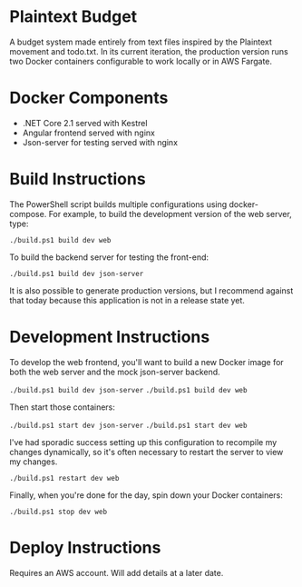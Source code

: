 # Plaintext Budget

A budget system made entirely from text files inspired by the Plaintext movement and todo.txt. In its current iteration,
the production version runs two Docker containers configurable to work locally or in AWS Fargate.

# Docker Components

- .NET Core 2.1 served with Kestrel
- Angular frontend served with nginx
- Json-server for testing served with nginx

# Build Instructions

The PowerShell script builds multiple configurations using docker-compose. For example, to build the development version
of the web server, type:

```./build.ps1 build dev web```

To build the backend server for testing the front-end:

```./build.ps1 build dev json-server```

It is also possible to generate production versions, but I recommend against that today because this application is not
in a release state yet.

# Development Instructions

To develop the web frontend, you'll want to build a new Docker image for both the web server and the mock
json-server backend.

```./build.ps1 build dev json-server```
```./build.ps1 build dev web```

Then start those containers:

```./build.ps1 start dev json-server```
```./build.ps1 start dev web```

I've had sporadic success setting up this configuration to recompile my changes dynamically, so it's often necessary to
restart the server to view my changes.

```./build.ps1 restart dev web```

Finally, when you're done for the day, spin down your Docker containers:

```./build.ps1 stop dev web```

# Deploy Instructions

Requires an AWS account. Will add details at a later date.
